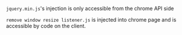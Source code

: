 `jquery.min.js`'s injection is only accessible from the chrome API side

`remove window resize listener.js` is injected into chrome page and is accessible by code on the client.